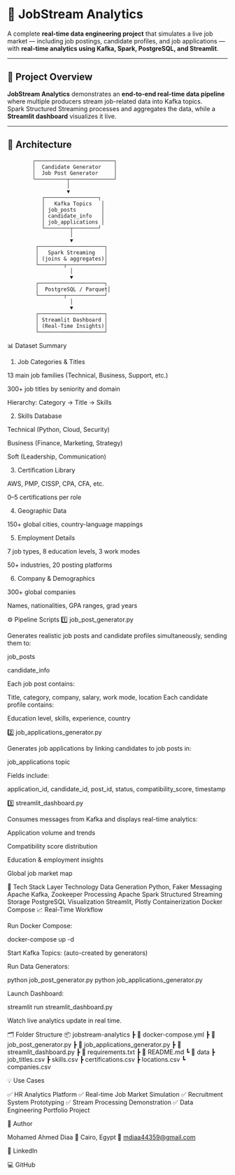 # 💼 JobStream Analytics  

A complete **real-time data engineering project** that simulates a live job market — including job postings, candidate profiles, and job applications — with **real-time analytics using Kafka, Spark, PostgreSQL, and Streamlit**.

---

## 🚀 Project Overview

**JobStream Analytics** demonstrates an **end-to-end real-time data pipeline** where multiple producers stream job-related data into Kafka topics.  
Spark Structured Streaming processes and aggregates the data, while a **Streamlit dashboard** visualizes it live.

---

## 🧩 Architecture

            ┌─────────────────────────┐
            │  Candidate Generator    │
            │  Job Post Generator     │
            └──────────┬──────────────┘
                       │
                       ▼
               ┌─────────────────┐
               │   Kafka Topics   │
               │ job_posts        │
               │ candidate_info   │
               │ job_applications │
               └────────┬────────┘
                        │
                        ▼
             ┌─────────────────────┐
             │   Spark Streaming   │
             │ (joins & aggregates)│
             └────────┬────────────┘
                        │
                        ▼
             ┌─────────────────────┐
             │  PostgreSQL / Parquet│
             └────────┬────────────┘
                        │
                        ▼
             ┌─────────────────────┐
             │ Streamlit Dashboard │
             │ (Real-Time Insights)│
             └─────────────────────┘
📊 Dataset Summary
1. Job Categories & Titles

13 main job families (Technical, Business, Support, etc.)

300+ job titles by seniority and domain

Hierarchy: Category → Title → Skills

2. Skills Database

Technical (Python, Cloud, Security)

Business (Finance, Marketing, Strategy)

Soft (Leadership, Communication)

3. Certification Library

AWS, PMP, CISSP, CPA, CFA, etc.

0–5 certifications per role

4. Geographic Data

150+ global cities, country-language mappings

5. Employment Details

7 job types, 8 education levels, 3 work modes

50+ industries, 20 posting platforms

6. Company & Demographics

300+ global companies

Names, nationalities, GPA ranges, grad years

⚙️ Pipeline Scripts
1️⃣ job_post_generator.py

Generates realistic job posts and candidate profiles simultaneously, sending them to:

job_posts

candidate_info

Each job post contains:

Title, category, company, salary, work mode, location
Each candidate profile contains:

Education level, skills, experience, country

2️⃣ job_applications_generator.py

Generates job applications by linking candidates to job posts in:

job_applications topic

Fields include:

application_id, candidate_id, post_id, status, compatibility_score, timestamp

3️⃣ streamlit_dashboard.py

Consumes messages from Kafka and displays real-time analytics:

Application volume and trends

Compatibility score distribution

Education & employment insights

Global job market map

🧠 Tech Stack
Layer	Technology
Data Generation	Python, Faker
Messaging	Apache Kafka, Zookeeper
Processing	Apache Spark Structured Streaming
Storage	PostgreSQL
Visualization	Streamlit, Plotly
Containerization	Docker Compose
📈 Real-Time Workflow

Run Docker Compose:

docker-compose up -d


Start Kafka Topics:
(auto-created by generators)

Run Data Generators:

python job_post_generator.py
python job_applications_generator.py


Launch Dashboard:

streamlit run streamlit_dashboard.py


Watch live analytics update in real time.

🗂️ Folder Structure
📦 jobstream-analytics
 ┣ 📜 docker-compose.yml
 ┣ 📜 job_post_generator.py
 ┣ 📜 job_applications_generator.py
 ┣ 📜 streamlit_dashboard.py
 ┣ 📜 requirements.txt
 ┣ 📜 README.md
 ┗ 📂 data
    ┣ job_titles.csv
    ┣ skills.csv
    ┣ certifications.csv
    ┣ locations.csv
    ┗ companies.csv

💡 Use Cases

✅ HR Analytics Platform
✅ Real-time Job Market Simulation
✅ Recruitment System Prototyping
✅ Stream Processing Demonstration
✅ Data Engineering Portfolio Project

👤 Author

Mohamed Ahmed Diaa
📍 Cairo, Egypt
📧 mdiaa44359@gmail.com

🔗 LinkedIn

💻 GitHub
